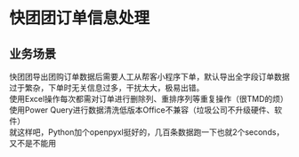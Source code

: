 # 快团团订单信息处理
## 业务场景
快团团导出团购订单数据后需要人工从帮客小程序下单，默认导出全字段订单数据过于繁杂，下单时无关信息过多，干扰太大，极易出错。  
使用Excel操作每次都需对订单进行删除列、重排序列等重复操作（很TMD的烦）  
使用Power Query进行数据清洗低版本Office不兼容（垃圾公司不升级硬件、软件）  
就这样吧，Python加个openpyxl挺好的，几百条数据跑一下也就2个seconds，又不是不能用

